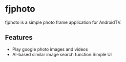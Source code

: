 # fjphoto

fjphoto is a simple photo frame application for AndroidTV.

## Features
- Play google photo images and videos
- AI-based similar image search function
Simple UI
